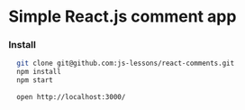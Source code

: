 # Simple React.js comment app

### Install

```sh
  git clone git@github.com:js-lessons/react-comments.git
  npm install
  npm start
  
  open http://localhost:3000/
```
